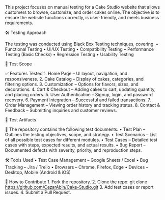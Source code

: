 This project focuses on manual testing for a Cake Studio website that allows customers to browse, customize, and order cakes online. The objective is to ensure the website functions correctly, is user-friendly, and meets business requirements.

🛠️ Testing Approach

The testing was conducted using Black Box Testing techniques, covering:
	•	Functional Testing
	•	UI/UX Testing
	•	Compatibility Testing
	•	Performance Testing (Basic Checks)
	•	Regression Testing
	•	Usability Testing

🎯 Test Scope

✅ Features Tested
	1.	Home Page – UI layout, navigation, and responsiveness.
	2.	Cake Catalog – Display of cakes, categories, and filtering options.
	3.	Customization – Options for flavors, sizes, and decorations.
	4.	Cart & Checkout – Adding cakes to cart, updating quantity, and placing orders.
	5.	User Authentication – Signup, login, and password recovery.
	6.	Payment Integration – Successful and failed transactions.
	7.	Order Management – Viewing order history and tracking status.
	8.	Contact & Feedback – Submitting inquiries and customer reviews.

📝 Test Artifacts

📂 The repository contains the following test documents:
	•	Test Plan – Outlines the testing objectives, scope, and strategy.
	•	Test Scenarios – List of all possible test cases for different modules.
	•	Test Cases – Detailed test cases with steps, expected results, and actual results.
	•	Bug Report – Documented defects with severity, priority, and reproduction steps.

🛠️ Tools Used
	•	Test Case Management – Google Sheets / Excel
	•	Bug Tracking – Jira / Trello
	•	Browsers – Chrome, Firefox, Edge
	•	Devices – Desktop, Mobile (Android & iOS)


 🚀 How to Contribute
	1.	Fork the repository.
	2.	Clone the repo: git clone https://github.com/CezarAbin/Cake-Studio.git
	3.	Add test cases or report issues.
	4.	Submit a Pull Request.

